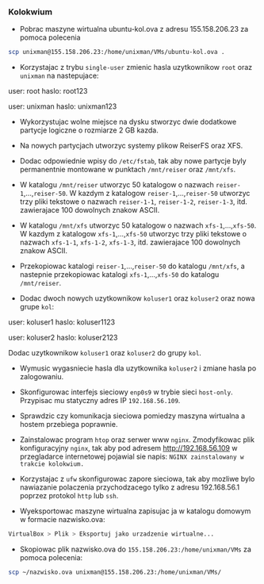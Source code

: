 ### Kolokwium

- Pobrac maszyne wirtualna ubuntu-kol.ova z adresu 155.158.206.23 za pomoca polecenia

```bash
scp unixman@155.158.206.23:/home/unixman/VMs/ubuntu-kol.ova .
```

- Korzystajac z trybu `single-user` zmienic hasla uzytkownikow `root` oraz `unixman` na nastepujace:

user: root
haslo: root123

user: unixman
haslo: unixman123

- Wykorzystujac wolne miejsce na dysku stworzyc dwie dodatkowe partycje logiczne o rozmiarze 2 GB kazda.

- Na nowych partycjach utworzyc systemy plikow ReiserFS oraz XFS.

- Dodac odpowiednie wpisy do `/etc/fstab`, tak aby nowe partycje byly permanentnie montowane w punktach `/mnt/reiser` oraz `/mnt/xfs`. 

- W katalogu `/mnt/reiser` utworzyc 50 katalogow o nazwach `reiser-1`,...,`reiser-50`. W kazdym z katalogow `reiser-1`,...,`reiser-50` utworzyc trzy pliki tekstowe o nazwach `reiser-1-1`, `reiser-1-2`, `reiser-1-3`, itd. zawierajace 100 dowolnych znakow ASCII. 

- W katalogu `/mnt/xfs` utworzyc 50 katalogow o nazwach `xfs-1`,...,`xfs-50`. W kazdym z katalogow `xfs-1`,...,`xfs-50` utworzyc trzy pliki tekstowe o nazwach `xfs-1-1`, `xfs-1-2`, `xfs-1-3`, itd. zawierajace 100 dowolnych znakow ASCII. 

- Przekopiowac katalogi `reiser-1`,...,`reiser-50` do katalogu `/mnt/xfs`, a nastepnie przekopiowac katalogi `xfs-1`,...,`xfs-50` do katalogu `/mnt/reiser`. 

- Dodac dwoch nowych uzytkownikow `koluser1` oraz `koluser2` oraz nowa grupe `kol`:

user: koluser1
haslo: koluser1123

user: koluser2
haslo: koluser2123

Dodac uzytkownikow `koluser1` oraz `koluser2` do grupy `kol`.

- Wymusic wygasniecie hasla dla uzytkownika `koluser2` i zmiane hasla po zalogowaniu.

- Skonfigurowac interfejs sieciowy `enp0s9` w trybie sieci `host-only`. Przypisac mu  statyczny adres IP `192.168.56.109`.

- Sprawdzic czy komunikacja sieciowa pomiedzy maszyna wirtualna a hostem przebiega poprawnie. 

- Zainstalowac program `htop` oraz serwer www `nginx`. Zmodyfikowac plik konfiguracyjny `nginx`, tak aby pod adresem http://192.168.56.109 w przegladarce internetowej pojawial sie napis: `NGINX zainstalowany w trakcie kolokwium.`

- Korzystajac z `ufw` skonfigurowac zapore sieciowa, tak aby mozliwe bylo nawiazanie polaczenia przychodzacego tylko z adresu 192.168.56.1 poprzez protokol `http` lub `ssh`. 

- Wyeksportowac maszyne wirtualna zapisujac ja w katalogu domowym w formacie nazwisko.ova:

```bash
VirtualBox > Plik > Eksportuj jako urzadzenie wirtualne...
```

- Skopiowac plik nazwisko.ova do `155.158.206.23:/home/unixman/VMs` za pomoca polecenia:

```bash
scp ~/nazwisko.ova unixman@155.158.206.23:/home/unixman/VMs/
```
